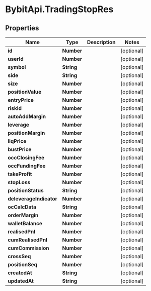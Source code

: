 # BybitApi.TradingStopRes

## Properties
Name | Type | Description | Notes
------------ | ------------- | ------------- | -------------
**id** | **Number** |  | [optional] 
**userId** | **Number** |  | [optional] 
**symbol** | **String** |  | [optional] 
**side** | **String** |  | [optional] 
**size** | **Number** |  | [optional] 
**positionValue** | **Number** |  | [optional] 
**entryPrice** | **Number** |  | [optional] 
**riskId** | **Number** |  | [optional] 
**autoAddMargin** | **Number** |  | [optional] 
**leverage** | **Number** |  | [optional] 
**positionMargin** | **Number** |  | [optional] 
**liqPrice** | **Number** |  | [optional] 
**bustPrice** | **Number** |  | [optional] 
**occClosingFee** | **Number** |  | [optional] 
**occFundingFee** | **Number** |  | [optional] 
**takeProfit** | **Number** |  | [optional] 
**stopLoss** | **Number** |  | [optional] 
**positionStatus** | **String** |  | [optional] 
**deleverageIndicator** | **Number** |  | [optional] 
**ocCalcData** | **String** |  | [optional] 
**orderMargin** | **Number** |  | [optional] 
**walletBalance** | **Number** |  | [optional] 
**realisedPnl** | **Number** |  | [optional] 
**cumRealisedPnl** | **Number** |  | [optional] 
**cumCommission** | **Number** |  | [optional] 
**crossSeq** | **Number** |  | [optional] 
**positionSeq** | **Number** |  | [optional] 
**createdAt** | **String** |  | [optional] 
**updatedAt** | **String** |  | [optional] 


